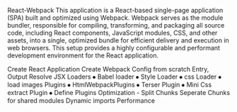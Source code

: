 React-Webpack
This application is a React-based single-page application (SPA) built and optimized using Webpack. Webpack serves as the module bundler, responsible for compiling, transforming, and packaging all source code, including React components, JavaScript modules, CSS, and other assets, into a single, optimized bundle for efficient delivery and execution in web browsers. This setup provides a highly configurable and performant development environment for the React application.

Create React Application
Create Webpack Config from scratch
Entry, Output
Resolve JSX
Loaders ⦁ Babel loader ⦁ Style Loader ⦁ css Loader ⦁ load images
Plugins ⦁ HtmlWebpackPlugins ⦁ Terser Plugin ⦁ Mini Css extract Plugin ⦁ Define Plugins
Optimization - Split Chunks
Seperate Chunks for shared modules
Dynamic imports
Performance
